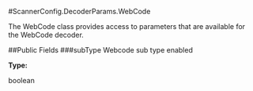 #ScannerConfig.DecoderParams.WebCode

The WebCode class provides access to parameters that are available for the WebCode decoder.

##Public Fields
###subType
Webcode sub type enabled

**Type:**

boolean